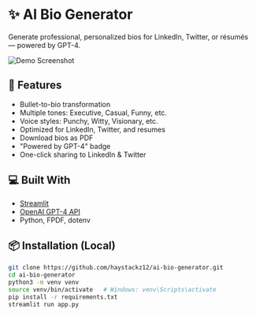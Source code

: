 # ✨ AI Bio Generator

Generate professional, personalized bios for LinkedIn, Twitter, or résumés — powered by GPT-4.

![Demo Screenshot](https://via.placeholder.com/800x400.png?text=App+Screenshot)

## 🚀 Features

- Bullet-to-bio transformation
- Multiple tones: Executive, Casual, Funny, etc.
- Voice styles: Punchy, Witty, Visionary, etc.
- Optimized for LinkedIn, Twitter, and resumes
- Download bios as PDF
- "Powered by GPT-4" badge
- One-click sharing to LinkedIn & Twitter

## 💻 Built With

- [Streamlit](https://streamlit.io/)
- [OpenAI GPT-4 API](https://platform.openai.com/)
- Python, FPDF, dotenv

## 📦 Installation (Local)

```bash
git clone https://github.com/haystackz12/ai-bio-generator.git
cd ai-bio-generator
python3 -m venv venv
source venv/bin/activate   # Windows: venv\Scripts\activate
pip install -r requirements.txt
streamlit run app.py
